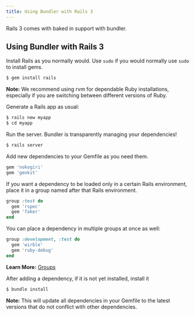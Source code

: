 ```yaml
---
title: Using Bundler with Rails 3
---
```


Rails 3 comes with baked in support with bundler.

## Using Bundler with Rails 3

Install Rails as you normally would. Use `sudo` if you would normally use `sudo` to install gems.

``` bash
$ gem install rails
```

<aside class="notes">
<b>Note:</b> We recommend using rvm for dependable Ruby installations, especially if you are switching between different versions of Ruby.
</aside>

Generate a Rails app as usual:

``` bash
$ rails new myapp
$ cd myapp
```

Run the server. Bundler is transparently managing your dependencies!

``` bash
$ rails server
```

Add new dependencies to your Gemfile as you need them.

``` ruby
gem 'nokogiri'
gem 'geokit'
```

If you want a dependency to be loaded only in a certain Rails environment, place
it in a group named after that Rails environment.

``` ruby
group :test do
  gem 'rspec'
  gem 'faker'
end
```
You can place a dependency in multiple groups at once as well:

``` ruby
group :development, :test do
  gem 'wirble'
  gem 'ruby-debug'
end
```

**Learn More:** [Groups](./groups.html)

After adding a dependency, if it is not yet installed, install it

``` bash
$ bundle install
```

<aside class="notes">
<b>Note:</b> This will update all dependencies in your Gemfile to the latest versions that do not conflict with other dependencies.
<aside>
